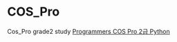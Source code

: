 # COS_Pro
Cos_Pro grade2 study
[Programmers COS Pro 2급 Python](https://programmers.co.kr/learn/courses/33)
